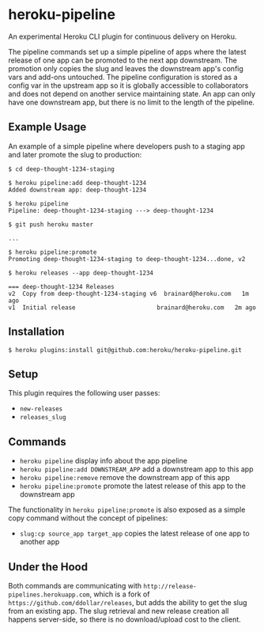 heroku-pipeline
===============
An experimental Heroku CLI plugin for continuous delivery on Heroku.

The pipeline commands set up a simple pipeline of apps
where the latest release of one app can be promoted to the next app downstream.
The promotion only copies the slug and leaves the downstream app's config vars and add-ons untouched.
The pipeline configuration is stored as a config var in the upstream app
so it is globally accessible to collaborators and does not depend on another service maintaining state.
An app can only have one downstream app, but there is no limit to the length of the pipeline.

Example Usage
-------------
An example of a simple pipeline where developers push to a staging app and later promote the slug to production:

    $ cd deep-thought-1234-staging

    $ heroku pipeline:add deep-thought-1234
    Added downstream app: deep-thought-1234

    $ heroku pipeline
    Pipeline: deep-thought-1234-staging ---> deep-thought-1234

    $ git push heroku master

    ...

    $ heroku pipeline:promote
    Promoting deep-thought-1234-staging to deep-thought-1234...done, v2
    
    $ heroku releases --app deep-thought-1234
    
    === deep-thought-1234 Releases
    v2  Copy from deep-thought-1234-staging v6  brainard@heroku.com   1m ago
    v1  Initial release                       brainard@heroku.com   2m ago

Installation
------------
    $ heroku plugins:install git@github.com:heroku/heroku-pipeline.git

Setup
-----
This plugin requires the following user passes:

 - `new-releases`
 - `releases_slug`

Commands
--------
  - `heroku pipeline`                          display info about the app pipeline
  - `heroku pipeline:add DOWNSTREAM_APP`       add a downstream app to this app
  - `heroku pipeline:remove`                   remove the downstream app of this app
  - `heroku pipeline:promote`                  promote the latest release of this app to the downstream app

The functionality in `heroku pipeline:promote` is also exposed as a simple copy command without the concept of pipelines:

  - `slug:cp source_app target_app`    copies the latest release of one app to another app

Under the Hood
--------------
Both commands are communicating with `http://release-pipelines.herokuapp.com`, which is a fork of `https://github.com/ddollar/releases`,
but adds the ability to get the slug from an existing app. The slug retrieval and new release creation all happens server-side, so there
is no download/upload cost to the client.
